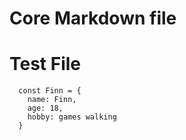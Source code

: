 # Core Markdown file


# Test File

```
  const Finn = {
    name: Finn,
    age: 18,
    hobby: games walking
  }
```
